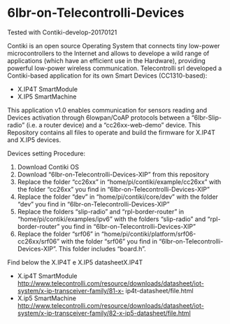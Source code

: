 # 6lbr-on-Telecontrolli-Devices

Tested with Contiki-develop-20170121

Contiki is an open source Operating System that connects tiny low-power microcontrollers to the Internet and allows to develope a wild range of applications (which have an efficient use in the Hardware), providing powerful low-power wireless communication. 
Telecontrolli srl developed a Contiki-based application for its own Smart Devices (CC1310-based):
- X.IP4T SmartModule
- X.IP5 SmartMachine

This application v1.0 enables communication for sensors reading and Devices activation through 6lowpan/CoAP protocols between  a “6lbr-Slip-radio” (i.e. a router device) and a “cc26xx-web-demo” device.
This Repository contains all files to operate and build the firmware for X.IP4T and X.IP5 devices.

Devices setting Procedure:

1.	Download Contiki OS
2.	Download “6lbr-on-Telecontrolli-Devices-XIP” from this repository
3.	Replace the folder “cc26xx” in “home/pi/contiki/example/cc26xx” with the folder “cc26xx” you find in “6lbr-on-Telecontrolli-Devices-XIP”
4.	Replace the folder “dev” in “home/pi/contiki/core/dev” with the folder “dev” you find in “6lbr-on-Telecontrolli-Devices-XIP”
5.	Replace the folders “slip-radio” and “rpl-border-router” in “home/pi/contiki/examples/ipv6” with the folders “slip-radio” and “rpl-border-router” you find in “6lbr-on-Telecontrolli-Devices-XIP”
6.	Replace the folder “srf06” in “home/pi/contiki/platform/srf06-cc26xx/srf06” with the folder “srf06”  you find in “6lbr-on-Telecontrolli-Devices-XIP”. This folder includes “board.h”.

Find below the X.IP4T e X.IP5 datasheetX.IP4T
-	X.ip4T SmartModule
 http://www.telecontrolli.com/resource/downloads/datasheet/iot-system/x-ip-transceiver-family/81-x-   ip4t-datasheet/file.html
-	X.ip5 SmartMachine
http://www.telecontrolli.com/resource/downloads/datasheet/iot-system/x-ip-transceiver-family/82-x-ip5-datasheet/file.html

